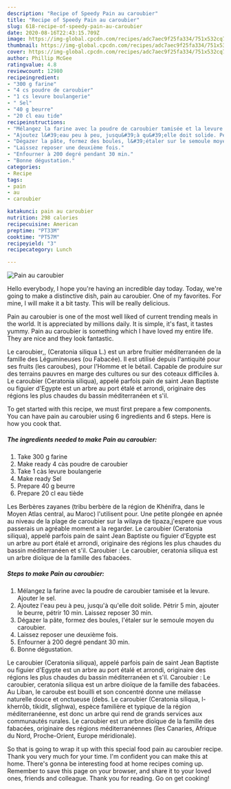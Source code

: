 ```yaml
---
description: "Recipe of Speedy Pain au caroubier"
title: "Recipe of Speedy Pain au caroubier"
slug: 618-recipe-of-speedy-pain-au-caroubier
date: 2020-08-16T22:43:15.709Z
image: https://img-global.cpcdn.com/recipes/adc7aec9f25fa334/751x532cq70/pain-au-caroubier-photo-principale-de-la-recette.jpg
thumbnail: https://img-global.cpcdn.com/recipes/adc7aec9f25fa334/751x532cq70/pain-au-caroubier-photo-principale-de-la-recette.jpg
cover: https://img-global.cpcdn.com/recipes/adc7aec9f25fa334/751x532cq70/pain-au-caroubier-photo-principale-de-la-recette.jpg
author: Phillip McGee
ratingvalue: 4.8
reviewcount: 12980
recipeingredient:
- "300 g farine"
- "4 cs poudre de caroubier"
- "1 cs levure boulangerie"
- " Sel"
- "40 g beurre"
- "20 cl eau tide"
recipeinstructions:
- "Mélangez la farine avec la poudre de caroubier tamisée et la levure. Ajouter le sel."
- "Ajoutez l&#39;eau peu à peu, jusqu&#39;à qu&#39;elle doit solide. Pétrir 5 min, ajouter le beurre, pétrir 10 min. Laissez reposer 30 min."
- "Dégazer la pâte, formez des boules, l&#39;étaler sur le semoule moyen du caroubier."
- "Laissez reposer une deuxième fois."
- "Enfourner à 200 degré pendant 30 min."
- "Bonne dégustation."
categories:
- Recipe
tags:
- pain
- au
- caroubier

katakunci: pain au caroubier 
nutrition: 298 calories
recipecuisine: American
preptime: "PT33M"
cooktime: "PT57M"
recipeyield: "3"
recipecategory: Lunch

---
```



![Pain au caroubier](https://img-global.cpcdn.com/recipes/adc7aec9f25fa334/751x532cq70/pain-au-caroubier-photo-principale-de-la-recette.jpg)

Hello everybody, I hope you're having an incredible day today. Today, we're going to make a distinctive dish, pain au caroubier. One of my favorites. For mine, I will make it a bit tasty. This will be really delicious.

Pain au caroubier is one of the most well liked of current trending meals in the world. It is appreciated by millions daily. It is simple, it's fast, it tastes yummy. Pain au caroubier is something which I have loved my entire life. They are nice and they look fantastic.

Le caroubier,, (Ceratonia siliqua L.) est un arbre fruitier méditerranéen de la famille des Légumineuses (ou Fabacée). Il est utilisé depuis l&#39;antiquité pour ses fruits (les caroubes), pour l&#39;Homme et le bétail. Capable de produire sur des terrains pauvres en marge des cultures ou sur des coteaux difficiles à. Le caroubier (Ceratonia siliqua), appelé parfois pain de saint Jean Baptiste ou figuier d&#39;Egypte est un arbre au port étalé et arrondi, originaire des régions les plus chaudes du bassin méditerranéen et s&#39;il.


To get started with this recipe, we must first prepare a few components. You can have pain au caroubier using 6 ingredients and 6 steps. Here is how you cook that.

<!--inarticleads1-->

##### The ingredients needed to make Pain au caroubier:

1. Take 300 g farine
1. Make ready 4 càs poudre de caroubier
1. Take 1 càs levure boulangerie
1. Make ready  Sel
1. Prepare 40 g beurre
1. Prepare 20 cl eau tiède


Les Berbères zayanes (tribu berbère de la région de Khénifra, dans le Moyen Atlas central, au Maroc) l&#39;utilisent pour. Une petite plongée en apnée au niveau de la plage de caroubier sur la wilaya de tipaza,j&#39;espere que vous passerais un agréable moment a la regarder. Le caroubier (Ceratonia siliqua), appelé parfois pain de saint Jean Baptiste ou figuier d&#39;Egypte est un arbre au port étalé et arrondi, originaire des régions les plus chaudes du bassin méditerranéen et s&#39;il. Caroubier : Le caroubier, ceratonia siliqua est un arbre dioïque de la famille des fabacées. 

<!--inarticleads2-->

##### Steps to make Pain au caroubier:

1. Mélangez la farine avec la poudre de caroubier tamisée et la levure. Ajouter le sel.
1. Ajoutez l&#39;eau peu à peu, jusqu&#39;à qu&#39;elle doit solide. Pétrir 5 min, ajouter le beurre, pétrir 10 min. Laissez reposer 30 min.
1. Dégazer la pâte, formez des boules, l&#39;étaler sur le semoule moyen du caroubier.
1. Laissez reposer une deuxième fois.
1. Enfourner à 200 degré pendant 30 min.
1. Bonne dégustation.


Le caroubier (Ceratonia siliqua), appelé parfois pain de saint Jean Baptiste ou figuier d&#39;Egypte est un arbre au port étalé et arrondi, originaire des régions les plus chaudes du bassin méditerranéen et s&#39;il. Caroubier : Le caroubier, ceratonia siliqua est un arbre dioïque de la famille des fabacées. Au Liban, le caroube est bouilli et son concentré donne une mélasse naturelle douce et onctueuse (debs. Le caroubier (Ceratonia siliqua, l-kherrôb, tikidit, slîghwa), espèce familière et typique de la région méditerranéenne, est donc un arbre qui rend de grands services aux communautés rurales. Le caroubier est un arbre dioïque de la famille des fabacées, originaire des régions méditerranéennes (îles Canaries, Afrique du Nord, Proche-Orient, Europe méridionale). 

So that is going to wrap it up with this special food pain au caroubier recipe. Thank you very much for your time. I'm confident you can make this at home. There's gonna be interesting food at home recipes coming up. Remember to save this page on your browser, and share it to your loved ones, friends and colleague. Thank you for reading. Go on get cooking!
